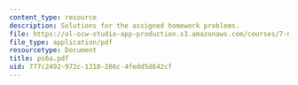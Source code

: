 ```yaml
---
content_type: resource
description: Solutions for the assigned homework problems.
file: https://ol-ocw-studio-app-production.s3.amazonaws.com/courses/7-012-introduction-to-biology-fall-2004/777c2492972c1310206c4fedd5d642cf_ps6a.pdf
file_type: application/pdf
resourcetype: Document
title: ps6a.pdf
uid: 777c2492-972c-1310-206c-4fedd5d642cf
---
```

